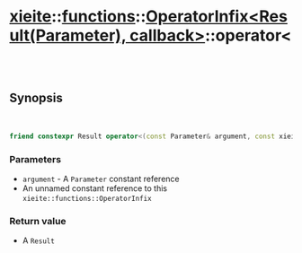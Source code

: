 # [xieite](../../../README.md)::[functions](../../functions.md)::[OperatorInfix<Result(Parameter), callback>](../OperatorInfix.md)::operator<

<br/><br/>

## Synopsis

<br/>

```cpp
friend constexpr Result operator<(const Parameter& argument, const xieite::functions::OperatorInfix<Result(Parameter), callback>&);
```
### Parameters
- `argument` - A `Parameter` constant reference
- An unnamed constant reference to this `xieite::functions::OperatorInfix`
### Return value
- A `Result`
